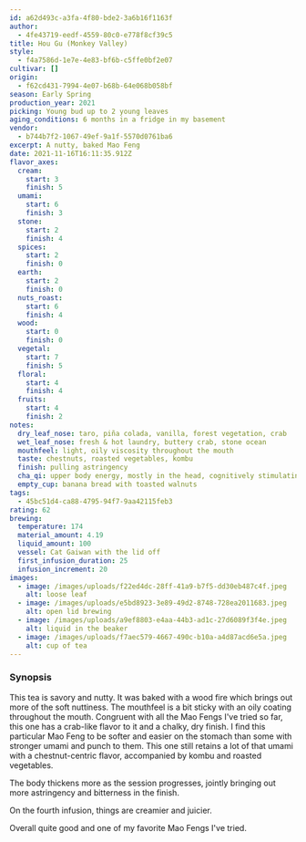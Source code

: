 ```yaml
---
id: a62d493c-a3fa-4f80-bde2-3a6b16f1163f
author:
  - 4fe43719-eedf-4559-80c0-e778f8cf39c5
title: Hou Gu (Monkey Valley)
style:
  - f4a7586d-1e7e-4e83-bf6b-c5ffe0bf2e07
cultivar: []
origin:
  - f62cd431-7994-4e07-b68b-64e068b058bf
season: Early Spring
production_year: 2021
picking: Young bud up to 2 young leaves
aging_conditions: 6 months in a fridge in my basement
vendor:
  - b744b7f2-1067-49ef-9a1f-5570d0761ba6
excerpt: A nutty, baked Mao Feng
date: 2021-11-16T16:11:35.912Z
flavor_axes:
  cream:
    start: 3
    finish: 5
  umami:
    start: 6
    finish: 3
  stone:
    start: 2
    finish: 4
  spices:
    start: 2
    finish: 0
  earth:
    start: 2
    finish: 0
  nuts_roast:
    start: 6
    finish: 4
  wood:
    start: 0
    finish: 0
  vegetal:
    start: 7
    finish: 5
  floral:
    start: 4
    finish: 4
  fruits:
    start: 4
    finish: 2
notes:
  dry_leaf_nose: taro, piña colada, vanilla, forest vegetation, crab
  wet_leaf_nose: fresh & hot laundry, buttery crab, stone ocean
  mouthfeel: light, oily viscosity throughout the mouth
  taste: chestnuts, roasted vegetables, kombu
  finish: pulling astringency
  cha_qi: upper body energy, mostly in the head, cognitively stimulating
  empty_cup: banana bread with toasted walnuts
tags:
  - 45bc51d4-ca88-4795-94f7-9aa42115feb3
rating: 62
brewing:
  temperature: 174
  material_amount: 4.19
  liquid_amount: 100
  vessel: Cat Gaiwan with the lid off
  first_infusion_duration: 25
  infusion_increment: 20
images:
  - image: /images/uploads/f22ed4dc-28ff-41a9-b7f5-dd30eb487c4f.jpeg
    alt: loose leaf
  - image: /images/uploads/e5bd8923-3e89-49d2-8748-728ea2011683.jpeg
    alt: open lid brewing
  - image: /images/uploads/a9ef8803-e4aa-44b3-ad1c-27d6089f3f4e.jpeg
    alt: liquid in the beaker
  - image: /images/uploads/f7aec579-4667-490c-b10a-a4d87acd6e5a.jpeg
    alt: cup of tea
---
```

### Synopsis

This tea is savory and nutty. It was baked with a wood fire which brings out more of the soft nuttiness. The mouthfeel is a bit sticky with an oily coating throughout the mouth. Congruent with all the Mao Fengs I've tried so far, this one has a crab-like flavor to it and a chalky, dry finish. I find this particular Mao Feng to be softer and easier on the stomach than some with stronger umami and punch to them. This one still retains a lot of that umami with a chestnut-centric flavor, accompanied by kombu and roasted vegetables.

The body thickens more as the session progresses, jointly bringing out more astringency and bitterness in the finish.

On the fourth infusion, things are creamier and juicier.

Overall quite good and one of my favorite Mao Fengs I've tried.